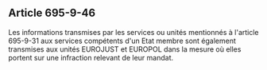 Article 695-9-46
----
Les informations transmises par les services ou unités mentionnés à l'article
695-9-31 aux services compétents d'un Etat membre sont également transmises aux
unités EUROJUST et EUROPOL dans la mesure où elles portent sur une infraction
relevant de leur mandat.
